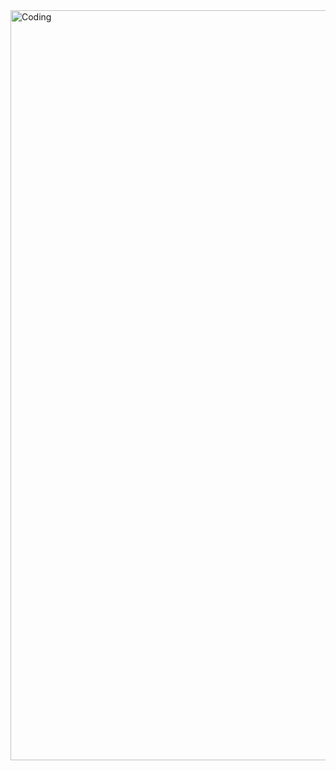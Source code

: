 <img align="middle" alt="Coding" width="1200" src="https://github.com/dbarans/Kominek_3dsMAX/blob/main/render.png">
